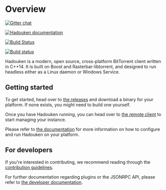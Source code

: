 # Overview

[![Gitter chat](https://badges.gitter.im/Join%20Chat.svg)](https://gitter.im/hadouken/hadouken)

[![Hadouken documentation](https://readthedocs.org/projects/hadouken/badge/)](http://docs.hdkn.net)

[![Build Status](https://travis-ci.org/hadouken/hadouken.svg?branch=develop)](https://travis-ci.org/hadouken/hadouken)

[![Build status](https://ci.appveyor.com/api/projects/status/rfwgq3dteqlr7qor/branch/develop?svg=true)](https://ci.appveyor.com/project/hadouken/hadouken/branch/develop)

Hadouken is a modern, open source, cross-platform BitTorrent client written in
C++14. It is built on Boost and Rasterbar-libtorrent, and designed to run
headless either as a Linux daemon or Windows Service.

## Getting started

To get started, head over to [the releases](https://github.com/hadouken/hadouken/releases)
and download a binary for your platform. If none exists, you might need to
build one yourself.

Once you have Hadouken running, you can head over to
[the remote client](http://remote.hdkn.net) to start managing your instance.

Please refer to [the documentation](http://docs.hdkn.net) for more information
on how to configure and run Hadouken on your platform.

## For developers

If you're interested in contributing, we recommend reading through the
[contribution guidelines](CONTRIBUTING.md).

For further documentation regarding plugins or the JSONRPC API, please refer
to [the developer documentation](http://docs.hdkn.net/en/latest/for-developers.html).
